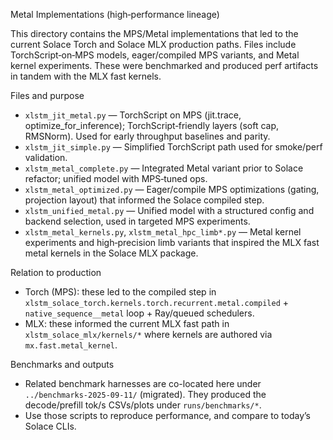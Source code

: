 Metal Implementations (high‑performance lineage)

This directory contains the MPS/Metal implementations that led to the current Solace Torch and Solace MLX production paths. Files include TorchScript‑on‑MPS models, eager/compiled MPS variants, and Metal kernel experiments. These were benchmarked and produced perf artifacts in tandem with the MLX fast kernels.

Files and purpose
- `xlstm_jit_metal.py` — TorchScript on MPS (jit.trace, optimize_for_inference); TorchScript‑friendly layers (soft cap, RMSNorm). Used for early throughput baselines and parity.
- `xlstm_jit_simple.py` — Simplified TorchScript path used for smoke/perf validation.
- `xlstm_metal_complete.py` — Integrated Metal variant prior to Solace refactor; unified model with MPS‑tuned ops.
- `xlstm_metal_optimized.py` — Eager/compile MPS optimizations (gating, projection layout) that informed the Solace compiled step.
- `xlstm_unified_metal.py` — Unified model with a structured config and backend selection, used in targeted MPS experiments.
- `xlstm_metal_kernels.py`, `xlstm_metal_hpc_limb*.py` — Metal kernel experiments and high‑precision limb variants that inspired the MLX fast metal kernels in the Solace MLX package.

Relation to production
- Torch (MPS): these led to the compiled step in `xlstm_solace_torch.kernels.torch.recurrent.metal.compiled` + `native_sequence__metal` loop + Ray/queued schedulers.
- MLX: these informed the current MLX fast path in `xlstm_solace_mlx/kernels/*` where kernels are authored via `mx.fast.metal_kernel`.

Benchmarks and outputs
- Related benchmark harnesses are co-located here under `../benchmarks-2025-09-11/` (migrated). They produced the decode/prefill tok/s CSVs/plots under `runs/benchmarks/*`.
- Use those scripts to reproduce performance, and compare to today’s Solace CLIs.
